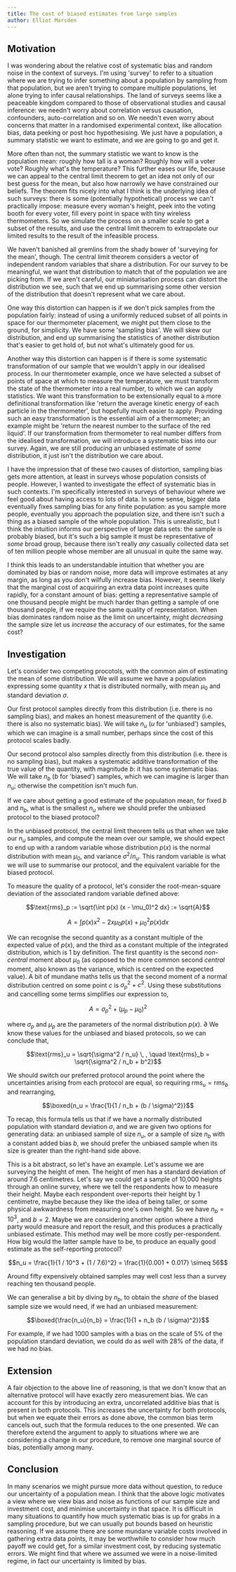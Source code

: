 ```yaml
---
title: The cost of biased estimates from large samples
author: Elliot Marsden
---
```


## Motivation

I was wondering about the relative cost of systematic bias and random noise in the context of surveys. I'm using 'survey' to refer to a situation where we are trying to infer something about a population by sampling from that population, but we aren't trying to compare multiple populations, let alone trying to infer causal relationships. The land of surveys seems like a peaceable kingdom compared to those of observational studies and causal inference: we needn't worry about correlation versus causation, confounders, auto-correlation and so on. We needn't even worry about concerns that matter in a randomised experimental context, like allocation bias, data peeking or post hoc hypothesising. We just have a population, a summary statistic we want to estimate, and we are going to go and get it.

More often than not, the summary statistic we want to know is the population mean: roughly how tall is a woman? Roughly how will a voter vote? Roughly what's the temperature? This further eases our life, because we can appeal to the central limit theorem to get an idea not only of our best guess for the mean, but also how narrowly we have constrained our beliefs. The theorem fits nicely into what I think is the underlying idea of such surveys: there is some (potentially hypothetical) process we can't practically impose: measure every woman's height, peek into the voting booth for every voter, fill every point in space with tiny wireless thermometers. So we simulate the process on a smaller scale to get a subset of the results, and use the central limit theorem to extrapolate our limited results to the result of the infeasible process.

We haven't banished all gremlins from the shady bower of 'surveying for the mean', though. The central limit theorem considers a vector of independent random variables that share a distribution. For our survey to be meaningful, we want that distribution to match that of the population we are picking from. If we aren't careful, our miniaturisation process can distort the distribution we see, such that we end up summarising some other version of the distribution that doesn't represent what we care about.

One way this distortion can happen is if we don't pick samples from the population fairly: instead of using a uniformly reduced subset of all points in space for our thermometer placement, we might put them close to the ground, for simplicity. We have some 'sampling bias'. We will skew our distribution, and end up summarising the statistics of another distribution that's easier to get hold of, but not what's ultimately good for us.

Another way this distortion can happen is if there is some systematic transformation of our sample that we wouldn't apply in our idealised process. In our thermometer example, once we have selected a subset of points of space at which to measure the temperature, we must transform the state of the thermometer into a real number, to which we can apply statistics. We want this transformation to be extensionally equal to a more definitional transformation like 'return the average kinetic energy of each particle in the thermometer', but hopefully much easier to apply. Providing such an easy transformation is the essential aim of a thermometer; an example might be 'return the nearest number to the surface of the red liquid'. If our transformation from thermometer to real number differs from the idealised transformation, we will introduce a systematic bias into our survey. Again, we are still producing an unbiased estimate of _some_ distribution, it just isn't the distribution we care about.

I have the impression that of these two causes of distortion, sampling bias gets more attention, at least in surveys whose population consists of people. However, I wanted to investigate the effect of systematic bias in such contexts. I'm specifically interested in surveys of behaviour where we feel good about having access to lots of data. In some sense, bigger data eventually fixes sampling bias for any finite population: as you sample more people, eventually you approach the population size, and there isn't such a thing as a biased sample of the whole population. This is unrealistic, but I think the intuition informs our perspective of large data sets: the sample is probably biased, but it's such a big sample it must be representative of _some_ broad group, because there isn't really _any_ casually collected data set of ten million people whose member are all unusual in quite the same way.

I think this leads to an understandable intuition that whether you are dominated by bias or random noise, more data will improve estimates at any margin, as long as you don't wilfully increase bias. However, it seems likely that the marginal cost of acquiring an extra data point increases quite rapidly, for a constant amount of bias: getting a representative sample of one thousand people might be much harder than getting a sample of one thousand people, if we require the same quality of representation. When bias dominates random noise as the limit on uncertainty, might _decreasing_ the sample size let us _increase_ the accuracy of our estimates, for the same cost?

## Investigation

Let's consider two competing procotols, with the common aim of estimating the mean of some distribution. We will assume we have a population expressing some quantity $x$ that is distributed normally, with mean $\mu_0$ and standard deviation $\sigma$.

Our first protocol samples directly from this distribution (i.e. there is no sampling bias), and makes an honest measurement of the quantity (i.e. there is also no systematic bias). We will take $n_u$ ($u$ for 'unbiased') samples, which we can imagine is a small number, perhaps since the cost of this protocol scales badly.

Our second protocol also samples directly from this distribution (i.e. there is no sampling bias), but makes a systematic additive transformation of the true value of the quantity, with magnitude $b$: it has some systematic bias. We will take $n_b$ ($b$ for 'biased') samples, which we can imagine is larger than $n_u$; otherwise the competition isn't much fun.

If we care about getting a good estimate of the population mean, for fixed $b$ and $n_b$, what is the smallest $n_u$ where we should prefer the unbiased protocol to the biased protocol?

In the unbiased protocol, the central limit theorem tells us that when we take our $n_u$ samples, and compute the mean over our sample, we should expect to end up with a random variable whose distribution $p(x)$ is the normal distribution with mean $\mu_0$, and variance $\sigma^2 / n_u$. This random variable is what we will use to summarise our protocol, and the equivalent variable for the biased protocol.

To measure the quality of a protocol, let's consider the root-mean-square deviation of the associated random variable defined above:

$$\text{rms}_p := \sqrt{\int p(x) (x - \mu_0)^2 dx} := \sqrt{A}$$

$$A = \int p(x) x^2 - 2 x \mu_0 p(x) + \mu_0^2 p(x) dx$$

We can recognise the second quantity as a constant multiple of the expected value of $p(x)$, and the third as a constant multiple of the integrated distribution, which is $1$ by definition. The first quantity is the second _non-central_ moment about $\mu_0$ (as opposed to the more common second _central_ moment, also known as the variance, which is centred on the expected value). A bit of mundane maths tells us that the second moment of a normal distribution centred on some point $c$ is $\sigma_p^2 + c^2$. Using these substitutions and cancelling some terms simplifies our expression to,

$$A = \sigma_p^2 + (\mu_p - \mu_0)^2$$

where $\sigma_p$ and $\mu_p$ are the parameters of the normal distribution $p(x)$.
∂
We know these values for the unbiased and biased protocols, so we can conclude that,

$$\text{rms}_u = \sqrt{\sigma^2 / n_u} \, , \quad \text{rms}_b = \sqrt{\sigma^2 / n_b + b^2}$$

We should switch our preferred protocol around the point where the uncertainties arising from each protocol are equal, so requiring $\text{rms}_u = \text{rms}_b$ and rearranging,


$$\boxed{n_u = \frac{1}{1 / n_b + (b / \sigma)^2}}$$

To recap, this formula tells us that if we have a normally distributed population with standard deviation $\sigma$, and we are given two options for generating data: an unbiased sample of size $n_u$, or a sample of size $n_b$ with a constant added bias $b$, we should prefer the unbiased sample when its size is greater than the right-hand side above.

This is a bit abstract, so let's have an example. Let's assume we are surveying the height of men. The height of men has a standard deviation of around 7.6 centimetres. Let's say we could get a sample of 10,000 heights through an online survey, where we tell the respondents how to measure their height. Maybe each respondent over-reports their height by 1 centimetre, maybe because they like the idea of being taller, or some physical awkwardness from measuring one's own height. So we have $n_b = 10^3$, and $b = 2$. Maybe we are considering another option where a third party would measure and report the result, and this produces a practically unbiased estimate. This method may well be more costly per-respondent. How big would the latter sample have to be, to produce an equally good estimate as the self-reporting protocol?

$$n_u = \frac{1}{1 / 10^3 + (1 / 7.6)^2} = \frac{1}{0.001 + 0.017} \simeq 56$$

Around fifty expensively obtained samples may well cost less than a survey reaching ten thousand people.

We can generalise a bit by diving by $n_b$, to obtain the _share_ of the biased sample size we would need, if we had an unbiased measurement:

$$\boxed{\frac{n_u}{n_b} = \frac{1}{1 + n_b (b / \sigma)^2}}$$

For example, if we had 1000 samples with a bias on the scale of 5% of the population standard deviation, we could do as well with 28% of the data, if we had no bias.

## Extension

A fair objection to the above line of reasoning, is that we don't know that an alternative protocol will have exactly zero measurement bias. We can account for this by introducing an extra, uncorrelated additive bias that is present in both protocols. This increases the uncertainty for both protocols, but when we equate their errors as done above, the common bias term cancels out, such that the formula reduces to the one presented. We can therefore extend the argument to apply to situations where we are considering a change in our procedure, to remove one marginal source of bias, potentially among many.

## Conclusion

In many scenarios we might pursue more data without question, to reduce our uncertainty of a population mean. I think that the above logic motivates a view where we view bias and noise as functions of our sample size and investment cost, and minimise uncertainty in that space. It is difficult in many situations to quantify how much systematic bias is up for grabs in a sampling procedure, but we can usually put bounds based on heuristic reasoning. If we assume there are some mundane variable costs involved in gathering extra data points, it may be worthwhile to consider how much payoff we could get, for a similar investment cost, by reducing systematic errors. We might find that where we assumed we were in a noise-limited regime, in fact our uncertainty is limited by bias.
